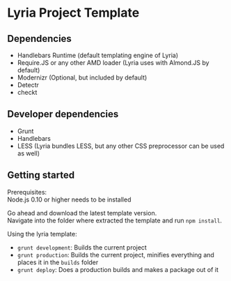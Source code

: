 Lyria Project Template
======================

Dependencies
------------

* Handlebars Runtime (default templating engine of Lyria)
* Require.JS or any other AMD loader (Lyria uses with Almond.JS by default)
* Modernizr (Optional, but included by default)
* Detectr
* checkt

Developer dependencies
----------------------
* Grunt
* Handlebars
* LESS (Lyria bundles LESS, but any other CSS preprocessor can be used as well)

Getting started
---------------

Prerequisites:  
Node.js 0.10 or higher needs to be installed
  
Go ahead and download the latest template version.  
Navigate into the folder where extracted the template and run `npm install`.

Using the lyria template:
* `grunt development`: Builds the current project
* `grunt production`: Builds the current project, minifies everything and places it in the `builds` folder
* `grunt deploy`: Does a production builds and makes a package out of it